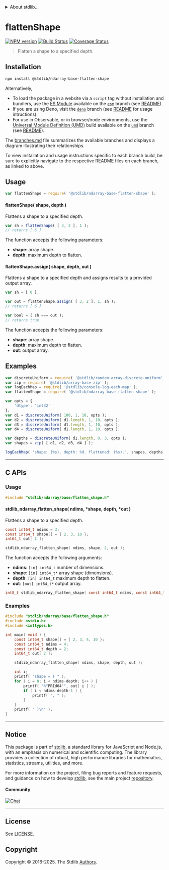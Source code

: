 <!--

@license Apache-2.0

Copyright (c) 2025 The Stdlib Authors.

Licensed under the Apache License, Version 2.0 (the "License");
you may not use this file except in compliance with the License.
You may obtain a copy of the License at

   http://www.apache.org/licenses/LICENSE-2.0

Unless required by applicable law or agreed to in writing, software
distributed under the License is distributed on an "AS IS" BASIS,
WITHOUT WARRANTIES OR CONDITIONS OF ANY KIND, either express or implied.
See the License for the specific language governing permissions and
limitations under the License.

-->


<details>
  <summary>
    About stdlib...
  </summary>
  <p>We believe in a future in which the web is a preferred environment for numerical computation. To help realize this future, we've built stdlib. stdlib is a standard library, with an emphasis on numerical and scientific computation, written in JavaScript (and C) for execution in browsers and in Node.js.</p>
  <p>The library is fully decomposable, being architected in such a way that you can swap out and mix and match APIs and functionality to cater to your exact preferences and use cases.</p>
  <p>When you use stdlib, you can be absolutely certain that you are using the most thorough, rigorous, well-written, studied, documented, tested, measured, and high-quality code out there.</p>
  <p>To join us in bringing numerical computing to the web, get started by checking us out on <a href="https://github.com/stdlib-js/stdlib">GitHub</a>, and please consider <a href="https://opencollective.com/stdlib">financially supporting stdlib</a>. We greatly appreciate your continued support!</p>
</details>

# flattenShape

[![NPM version][npm-image]][npm-url] [![Build Status][test-image]][test-url] [![Coverage Status][coverage-image]][coverage-url] <!-- [![dependencies][dependencies-image]][dependencies-url] -->

> Flatten a shape to a specified depth.

<!-- Section to include introductory text. Make sure to keep an empty line after the intro `section` element and another before the `/section` close. -->

<section class="intro">

</section>

<!-- /.intro -->

<!-- Package usage documentation. -->

<section class="installation">

## Installation

```bash
npm install @stdlib/ndarray-base-flatten-shape
```

Alternatively,

-   To load the package in a website via a `script` tag without installation and bundlers, use the [ES Module][es-module] available on the [`esm`][esm-url] branch (see [README][esm-readme]).
-   If you are using Deno, visit the [`deno`][deno-url] branch (see [README][deno-readme] for usage intructions).
-   For use in Observable, or in browser/node environments, use the [Universal Module Definition (UMD)][umd] build available on the [`umd`][umd-url] branch (see [README][umd-readme]).

The [branches.md][branches-url] file summarizes the available branches and displays a diagram illustrating their relationships.

To view installation and usage instructions specific to each branch build, be sure to explicitly navigate to the respective README files on each branch, as linked to above.

</section>

<section class="usage">

## Usage

```javascript
var flattenShape = require( '@stdlib/ndarray-base-flatten-shape' );
```

#### flattenShape( shape, depth )

Flattens a shape to a specified depth.

```javascript
var sh = flattenShape( [ 3, 2 ], 1 );
// returns [ 6 ]
```

The function accepts the following parameters:

-   **shape**: array shape.
-   **depth**: maximum depth to flatten.

#### flattenShape.assign( shape, depth, out )

Flattens a shape to a specified depth and assigns results to a provided output array.

```javascript
var sh = [ 0 ];

var out = flattenShape.assign( [ 3, 2 ], 1, sh );
// returns [ 6 ]

var bool = ( sh === out );
// returns true
```

The function accepts the following parameters:

-   **shape**: array shape.
-   **depth**: maximum depth to flatten.
-   **out**: output array.

</section>

<!-- /.usage -->

<!-- Package usage notes. Make sure to keep an empty line after the `section` element and another before the `/section` close. -->

<section class="notes">

</section>

<!-- /.notes -->

<!-- Package usage examples. -->

<section class="examples">

## Examples

<!-- eslint no-undef: "error" -->

```javascript
var discreteUniform = require( '@stdlib/random-array-discrete-uniform' );
var zip = require( '@stdlib/array-base-zip' );
var logEachMap = require( '@stdlib/console-log-each-map' );
var flattenShape = require( '@stdlib/ndarray-base-flatten-shape' );

var opts = {
    'dtype': 'int32'
};
var d1 = discreteUniform( 100, 1, 10, opts );
var d2 = discreteUniform( d1.length, 1, 10, opts );
var d3 = discreteUniform( d1.length, 1, 10, opts );
var d4 = discreteUniform( d1.length, 1, 10, opts );

var depths = discreteUniform( d1.length, 0, 3, opts );
var shapes = zip( [ d1, d2, d3, d4 ] );

logEachMap( 'shape: (%s). depth: %d. flattened: (%s).', shapes, depths, flattenShape );
```

</section>

<!-- /.examples -->

<!-- C interface documentation. -->

* * *

<section class="c">

## C APIs

<!-- Section to include introductory text. Make sure to keep an empty line after the intro `section` element and another before the `/section` close. -->

<section class="intro">

</section>

<!-- /.intro -->

<!-- C usage documentation. -->

<section class="usage">

### Usage

```c
#include "stdlib/ndarray/base/flatten_shape.h"
```

#### stdlib_ndarray_flatten_shape( ndims, \*shape, depth, \*out )

Flattens a shape to a specified depth.

```c
const int64_t ndims = 3;
const int64_t shape[] = { 2, 3, 10 };
int64_t out[ 1 ];

stdlib_ndarray_flatten_shape( ndims, shape, 2, out );
```

The function accepts the following arguments:

-   **ndims**: `[in] int64_t` number of dimensions.
-   **shape**: `[in] int64_t*` array shape (dimensions).
-   **depth**: `[in] int64_t` maximum depth to flatten.
-   **out**: `[out] int64_t*` output array.

```c
int8_t stdlib_ndarray_flatten_shape( const int64_t ndims, const int64_t *shape, const int64_t depth, int64_t *out );
```

</section>

<!-- /.usage -->

<!-- C API usage notes. Make sure to keep an empty line after the `section` element and another before the `/section` close. -->

<section class="notes">

</section>

<!-- /.notes -->

<!-- C API usage examples. -->

<section class="examples">

### Examples

```c
#include "stdlib/ndarray/base/flatten_shape.h"
#include <stdio.h>
#include <inttypes.h>

int main( void ) {
    const int64_t shape[] = { 2, 3, 4, 10 };
    const int64_t ndims = 4;
    const int64_t depth = 2;
    int64_t out[ 2 ];

    stdlib_ndarray_flatten_shape( ndims, shape, depth, out );

    int i;
    printf( "shape = ( " );
    for ( i = 0; i < ndims-depth; i++ ) {
        printf( "%"PRId64"", out[ i ] );
        if ( i < ndims-depth-1 ) {
            printf( ", " );
        }
    }
    printf( " )\n" );
}
```

</section>

<!-- /.examples -->

</section>

<!-- /.c -->

<!-- Section to include cited references. If references are included, add a horizontal rule *before* the section. Make sure to keep an empty line after the `section` element and another before the `/section` close. -->

<section class="references">

</section>

<!-- /.references -->

<!-- Section for related `stdlib` packages. Do not manually edit this section, as it is automatically populated. -->

<section class="related">

</section>

<!-- /.related -->

<!-- Section for all links. Make sure to keep an empty line after the `section` element and another before the `/section` close. -->


<section class="main-repo" >

* * *

## Notice

This package is part of [stdlib][stdlib], a standard library for JavaScript and Node.js, with an emphasis on numerical and scientific computing. The library provides a collection of robust, high performance libraries for mathematics, statistics, streams, utilities, and more.

For more information on the project, filing bug reports and feature requests, and guidance on how to develop [stdlib][stdlib], see the main project [repository][stdlib].

#### Community

[![Chat][chat-image]][chat-url]

---

## License

See [LICENSE][stdlib-license].


## Copyright

Copyright &copy; 2016-2025. The Stdlib [Authors][stdlib-authors].

</section>

<!-- /.stdlib -->

<!-- Section for all links. Make sure to keep an empty line after the `section` element and another before the `/section` close. -->

<section class="links">

[npm-image]: http://img.shields.io/npm/v/@stdlib/ndarray-base-flatten-shape.svg
[npm-url]: https://npmjs.org/package/@stdlib/ndarray-base-flatten-shape

[test-image]: https://github.com/stdlib-js/ndarray-base-flatten-shape/actions/workflows/test.yml/badge.svg?branch=main
[test-url]: https://github.com/stdlib-js/ndarray-base-flatten-shape/actions/workflows/test.yml?query=branch:main

[coverage-image]: https://img.shields.io/codecov/c/github/stdlib-js/ndarray-base-flatten-shape/main.svg
[coverage-url]: https://codecov.io/github/stdlib-js/ndarray-base-flatten-shape?branch=main

<!--

[dependencies-image]: https://img.shields.io/david/stdlib-js/ndarray-base-flatten-shape.svg
[dependencies-url]: https://david-dm.org/stdlib-js/ndarray-base-flatten-shape/main

-->

[chat-image]: https://img.shields.io/gitter/room/stdlib-js/stdlib.svg
[chat-url]: https://app.gitter.im/#/room/#stdlib-js_stdlib:gitter.im

[stdlib]: https://github.com/stdlib-js/stdlib

[stdlib-authors]: https://github.com/stdlib-js/stdlib/graphs/contributors

[umd]: https://github.com/umdjs/umd
[es-module]: https://developer.mozilla.org/en-US/docs/Web/JavaScript/Guide/Modules

[deno-url]: https://github.com/stdlib-js/ndarray-base-flatten-shape/tree/deno
[deno-readme]: https://github.com/stdlib-js/ndarray-base-flatten-shape/blob/deno/README.md
[umd-url]: https://github.com/stdlib-js/ndarray-base-flatten-shape/tree/umd
[umd-readme]: https://github.com/stdlib-js/ndarray-base-flatten-shape/blob/umd/README.md
[esm-url]: https://github.com/stdlib-js/ndarray-base-flatten-shape/tree/esm
[esm-readme]: https://github.com/stdlib-js/ndarray-base-flatten-shape/blob/esm/README.md
[branches-url]: https://github.com/stdlib-js/ndarray-base-flatten-shape/blob/main/branches.md

[stdlib-license]: https://raw.githubusercontent.com/stdlib-js/ndarray-base-flatten-shape/main/LICENSE

</section>

<!-- /.links -->
